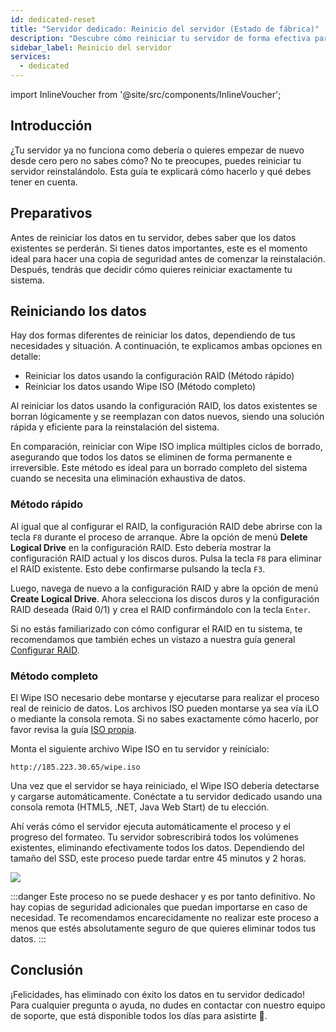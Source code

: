 ```yaml
---
id: dedicated-reset
title: "Servidor dedicado: Reinicio del servidor (Estado de fábrica)"
description: "Descubre cómo reiniciar tu servidor de forma efectiva para restaurar el rendimiento o empezar desde cero con eliminación segura de datos → Aprende más ahora"
sidebar_label: Reinicio del servidor
services:
  - dedicated
---
```


import InlineVoucher from '@site/src/components/InlineVoucher';

## Introducción

¿Tu servidor ya no funciona como debería o quieres empezar de nuevo desde cero pero no sabes cómo? No te preocupes, puedes reiniciar tu servidor reinstalándolo. Esta guía te explicará cómo hacerlo y qué debes tener en cuenta.

<InlineVoucher />



## Preparativos

Antes de reiniciar los datos en tu servidor, debes saber que los datos existentes se perderán. Si tienes datos importantes, este es el momento ideal para hacer una copia de seguridad antes de comenzar la reinstalación. Después, tendrás que decidir cómo quieres reiniciar exactamente tu sistema.



## Reiniciando los datos

Hay dos formas diferentes de reiniciar los datos, dependiendo de tus necesidades y situación. A continuación, te explicamos ambas opciones en detalle:

- Reiniciar los datos usando la configuración RAID (Método rápido)
- Reiniciar los datos usando Wipe ISO (Método completo)

Al reiniciar los datos usando la configuración RAID, los datos existentes se borran lógicamente y se reemplazan con datos nuevos, siendo una solución rápida y eficiente para la reinstalación del sistema.

En comparación, reiniciar con Wipe ISO implica múltiples ciclos de borrado, asegurando que todos los datos se eliminen de forma permanente e irreversible. Este método es ideal para un borrado completo del sistema cuando se necesita una eliminación exhaustiva de datos.



### Método rápido

Al igual que al configurar el RAID, la configuración RAID debe abrirse con la tecla `F8` durante el proceso de arranque. Abre la opción de menú **Delete Logical Drive** en la configuración RAID. Esto debería mostrar la configuración RAID actual y los discos duros. Pulsa la tecla `F8` para eliminar el RAID existente. Esto debe confirmarse pulsando la tecla `F3`.

Luego, navega de nuevo a la configuración RAID y abre la opción de menú **Create Logical Drive**. Ahora selecciona los discos duros y la configuración RAID deseada (Raid 0/1) y crea el RAID confirmándolo con la tecla `Enter`.

Si no estás familiarizado con cómo configurar el RAID en tu sistema, te recomendamos que también eches un vistazo a nuestra guía general [Configurar RAID](dedicated-raid.md).



### Método completo

El Wipe ISO necesario debe montarse y ejecutarse para realizar el proceso real de reinicio de datos. Los archivos ISO pueden montarse ya sea vía iLO o mediante la consola remota. Si no sabes exactamente cómo hacerlo, por favor revisa la guía [ISO propia](http://localhost:3000/guides/docs/dedicated-iso).

Monta el siguiente archivo Wipe ISO en tu servidor y reinícialo:


```
http://185.223.30.65/wipe.iso
```

Una vez que el servidor se haya reiniciado, el Wipe ISO debería detectarse y cargarse automáticamente. Conéctate a tu servidor dedicado usando una consola remota (HTML5, .NET, Java Web Start) de tu elección.

Ahí verás cómo el servidor ejecuta automáticamente el proceso y el progreso del formateo. Tu servidor sobrescribirá todos los volúmenes existentes, eliminando efectivamente todos los datos. Dependiendo del tamaño del SSD, este proceso puede tardar entre 45 minutos y 2 horas.

![](https://screensaver01.zap-hosting.com/index.php/s/4nfaexaqiK78t6e/preview)



:::danger
Este proceso no se puede deshacer y es por tanto definitivo. No hay copias de seguridad adicionales que puedan importarse en caso de necesidad.
Te recomendamos encarecidamente no realizar este proceso a menos que estés absolutamente seguro de que quieres eliminar todos tus datos.
:::



## Conclusión

¡Felicidades, has eliminado con éxito los datos en tu servidor dedicado! Para cualquier pregunta o ayuda, no dudes en contactar con nuestro equipo de soporte, que está disponible todos los días para asistirte 🙂.

<InlineVoucher />
